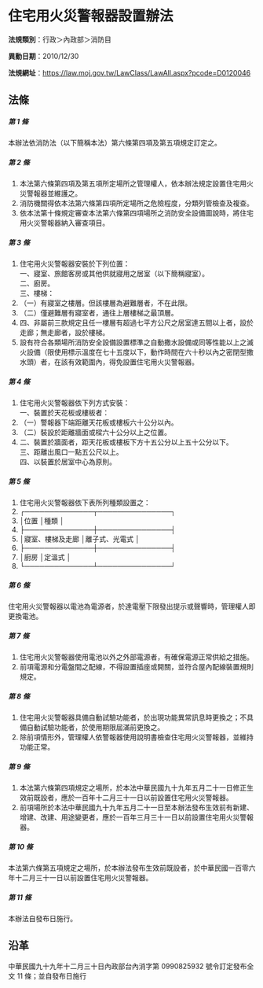 # 住宅用火災警報器設置辦法




**法規類別**：行政＞內政部＞消防目

**異動日期**：2010/12/30  

**法規網址**：https://law.moj.gov.tw/LawClass/LawAll.aspx?pcode=D0120046



## 法條
##### 第 1 條
本辦法依消防法（以下簡稱本法）第六條第四項及第五項規定訂定之。

##### 第 2 條
1. 本法第六條第四項及第五項所定場所之管理權人，依本辦法規定設置住宅用火災警報器並維護之。
1. 消防機關得依本法第六條第四項所定場所之危險程度，分類列管檢查及複查。
1. 依本法第十條規定審查本法第六條第四項場所之消防安全設備圖說時，將住宅用火災警報器納入審查項目。

##### 第 3 條
1. 住宅用火災警報器安裝於下列位置：  
一、寢室、旅館客房或其他供就寢用之居室（以下簡稱寢室）。  
二、廚房。  
三、樓梯：
1. （一）有寢室之樓層。但該樓層為避難層者，不在此限。
1. （二）僅避難層有寢室者，通往上層樓梯之最頂層。
1. 四、非屬前三款規定且任一樓層有超過七平方公尺之居室達五間以上者，設於走廊；無走廊者，設於樓梯。
1. 設有符合各類場所消防安全設備設置標準之自動撒水設備或同等性能以上之滅火設備（限使用標示溫度在七十五度以下，動作時間在六十秒以內之密閉型撒水頭）者，在該有效範圍內，得免設置住宅用火災警報器。

##### 第 4 條
1. 住宅用火災警報器依下列方式安裝：  
一、裝置於天花板或樓板者：
1. （一）警報器下端距離天花板或樓板六十公分以內。
1. （二）裝設於距離牆面或樑六十公分以上之位置。
1. 二、裝置於牆面者，距天花板或樓板下方十五公分以上五十公分以下。  
三、距離出風口一點五公尺以上。  
四、以裝置於居室中心為原則。

##### 第 5 條
1. 住宅用火災警報器依下表所列種類設置之：
1. ┌──────────────┬───────────────┐
1. │位置                        │種類                          │
1. ├──────────────┼───────────────┤
1. │寢室、樓梯及走廊            │離子式、光電式                │
1. ├──────────────┼───────────────┤
1. │廚房                        │定溫式                        │
1. └──────────────┴───────────────┘

##### 第 6 條
住宅用火災警報器以電池為電源者，於達電壓下限發出提示或聲響時，管理權人即更換電池。

##### 第 7 條
1. 住宅用火災警報器使用電池以外之外部電源者，有確保電源正常供給之措施。
1. 前項電源和分電盤間之配線，不得設置插座或開關，並符合屋內配線裝置規則規定。

##### 第 8 條
1. 住宅用火災警報器具備自動試驗功能者，於出現功能異常訊息時更換之；不具備自動試驗功能者，於使用期限屆滿前更換之。
1. 除前項情形外，管理權人依警報器使用說明書檢查住宅用火災警報器，並維持功能正常。

##### 第 9 條
1. 本法第六條第四項規定之場所，於本法中華民國九十九年五月二十一日修正生效前既設者，應於一百年十二月三十一日以前設置住宅用火災警報器。
1. 前項場所於本法中華民國九十九年五月二十一日至本辦法發布生效前有新建、增建、改建、用途變更者，應於一百年三月三十一日以前設置住宅用火災警報器。

##### 第 10 條
本法第六條第五項規定之場所，於本辦法發布生效前既設者，於中華民國一百零六年十二月三十一日以前設置住宅用火災警報器。

##### 第 11 條
本辦法自發布日施行。

## 沿革
中華民國九十九年十二月三十日內政部台內消字第 0990825932 號令訂定發布全文 11 條；並自發布日施行
